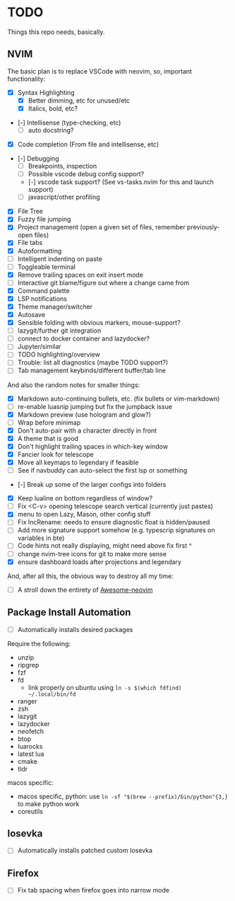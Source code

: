 # TODO

Things this repo needs, basically.

## NVIM

The basic plan is to replace VSCode with neovim, so, important functionality:

- [X] Syntax Highlighting
  - [X] Better dimming, etc for unused/etc
  - [X] Italics, bold, etc?
- [-] Intellisense (type-checking, etc)
  - [ ] auto docstring?
- [X] Code completion (From file and intellisense, etc)
- [-] Debugging
  - [ ] Breakpoints, inspection
  - [ ] Possible vscode debug config support?
  - [-] vscode task support? (See vs-tasks.nvim for this and launch support)
  - [ ] javascript/other profiling
- [X] File Tree
- [X] Fuzzy file jumping
- [X] Project management (open a given set of files, remember previously-open files)
- [X] File tabs
- [X] Autoformatting
- [ ] Intelligent indenting on paste
- [ ] Toggleable terminal
- [X] Remove trailing spaces on exit insert mode
- [ ] Interactive git blame/figure out where a change came from
- [X] Command palette
- [X] LSP notifications
- [X] Theme manager/switcher
- [X] Autosave
- [X] Sensible folding with obvious markers, mouse-support?
- [ ] lazygit/further git integration
- [ ] connect to docker container and lazydocker?
- [ ] Jupyter/similar
- [ ] TODO highlighting/overview
- [ ] Trouble: list all diagnostics (maybe TODO support?)
- [ ] Tab management keybinds/different buffer/tab line

And also the random notes for smaller things:

- [X] Markdown auto-continuing bullets, etc. (fix bullets or vim-markdown)
- [ ] re-enable luasnip jumping but fix the jumpback issue
- [X] Markdown preview (use hologram and glow?)
- [ ] Wrap before minimap
- [X] Don't auto-pair with a character directly in front
- [X] A theme that is good
- [X] Don't highlight trailing spaces in which-key window
- [X] Fancier look for telescope
- [X] Move all keymaps to legendary if feasible
- [ ] See if navbuddy can auto-select the first lsp or something
- [-] Break up some of the larger configs into folders
- [X] Keep lualine on bottom regardless of window?
- [ ] Fix \<C-v\> opening telescope search vertical (currently just pastes)
- [X] menu to open Lazy, Mason, other config stuff
- [ ] Fix IncRename: needs to ensure diagnostic float is hidden/paused
- [ ] Add more signature support somehow (e.g. typescrip signatures on variables in bte)
- [ ] Code hints not really displaying, might need above fix first ^
- [ ] change nvim-tree icons for git to make more sense
- [X] ensure dashboard loads after projections and legendary

And, after all this, the obvious way to destroy all my time:

- [ ] A stroll down the entirety of [Awesome-neovim](https://github.com/rockerBOO/awesome-neovim)

## Package Install Automation

- [ ] Automatically installs desired packages

Require the following:

- unzip
- ripgrep
- fzf
- fd
  - link properly on ubuntu using `ln -s $(which fdfind) ~/.local/bin/fd`
- ranger
- zsh
- lazygit
- lazydocker
- neofetch
- btop
- luarocks
- latest lua
- cmake
- tldr

macos specific:
- macos specific, python: use `ln -sf "$(brew --prefix)/bin/python"{3,}` to make python work
- coreutils

## Iosevka

- [ ] Automatically installs patched custom Iosevka

## Firefox

- [ ] Fix tab spacing when firefox goes into narrow mode
